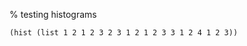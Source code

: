 % testing histograms

~~~~ {data-engine="bher" data-exercise="test-hist"}
(hist (list 1 2 1 2 3 2 3 1 2 1 2 3 3 1 2 4 1 2 3))
~~~~
